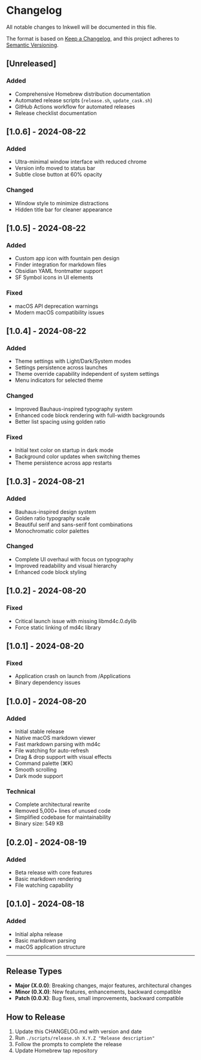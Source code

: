 # Changelog

All notable changes to Inkwell will be documented in this file.

The format is based on [Keep a Changelog](https://keepachangelog.com/en/1.0.0/),
and this project adheres to [Semantic Versioning](https://semver.org/spec/v2.0.0.html).

## [Unreleased]

### Added
- Comprehensive Homebrew distribution documentation
- Automated release scripts (`release.sh`, `update_cask.sh`)
- GitHub Actions workflow for automated releases
- Release checklist documentation

## [1.0.6] - 2024-08-22

### Added
- Ultra-minimal window interface with reduced chrome
- Version info moved to status bar
- Subtle close button at 60% opacity

### Changed
- Window style to minimize distractions
- Hidden title bar for cleaner appearance

## [1.0.5] - 2024-08-22

### Added
- Custom app icon with fountain pen design
- Finder integration for markdown files
- Obsidian YAML frontmatter support
- SF Symbol icons in UI elements

### Fixed
- macOS API deprecation warnings
- Modern macOS compatibility issues

## [1.0.4] - 2024-08-22

### Added
- Theme settings with Light/Dark/System modes
- Settings persistence across launches
- Theme override capability independent of system settings
- Menu indicators for selected theme

### Changed
- Improved Bauhaus-inspired typography system
- Enhanced code block rendering with full-width backgrounds
- Better list spacing using golden ratio

### Fixed
- Initial text color on startup in dark mode
- Background color updates when switching themes
- Theme persistence across app restarts

## [1.0.3] - 2024-08-21

### Added
- Bauhaus-inspired design system
- Golden ratio typography scale
- Beautiful serif and sans-serif font combinations
- Monochromatic color palettes

### Changed
- Complete UI overhaul with focus on typography
- Improved readability and visual hierarchy
- Enhanced code block styling

## [1.0.2] - 2024-08-20

### Fixed
- Critical launch issue with missing libmd4c.0.dylib
- Force static linking of md4c library

## [1.0.1] - 2024-08-20

### Fixed
- Application crash on launch from /Applications
- Binary dependency issues

## [1.0.0] - 2024-08-20

### Added
- Initial stable release
- Native macOS markdown viewer
- Fast markdown parsing with md4c
- File watching for auto-refresh
- Drag & drop support with visual effects
- Command palette (⌘K)
- Smooth scrolling
- Dark mode support

### Technical
- Complete architectural rewrite
- Removed 5,000+ lines of unused code
- Simplified codebase for maintainability
- Binary size: 549 KB

## [0.2.0] - 2024-08-19

### Added
- Beta release with core features
- Basic markdown rendering
- File watching capability

## [0.1.0] - 2024-08-18

### Added
- Initial alpha release
- Basic markdown parsing
- macOS application structure

---

## Release Types

- **Major (X.0.0)**: Breaking changes, major features, architectural changes
- **Minor (0.X.0)**: New features, enhancements, backward compatible
- **Patch (0.0.X)**: Bug fixes, small improvements, backward compatible

## How to Release

1. Update this CHANGELOG.md with version and date
2. Run `./scripts/release.sh X.Y.Z "Release description"`
3. Follow the prompts to complete the release
4. Update Homebrew tap repository